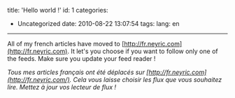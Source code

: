 title: 'Hello world !'
id: 1
categories:
  - Uncategorized
date: 2010-08-22 13:07:54
tags:
lang: en
---

All of my french articles have moved to [http://fr.neyric.com](http://fr.neyric.com). It let's you choose if you want to follow only one of the feeds. Make sure you update your feed reader !

_Tous mes articles français ont été déplacés sur [http://fr.neyric.com](http://fr.neyric.com/). Cela vous laisse choisir les flux que vous souhaitez lire. Mettez à jour vos lecteur de flux !_
